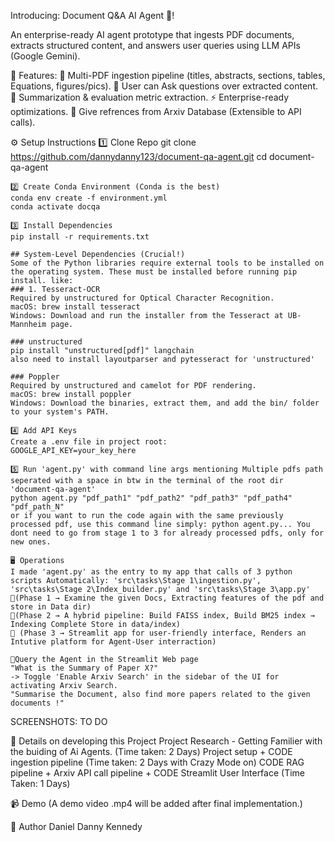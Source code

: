 Introducing: Document Q&A AI Agent 📄!

An enterprise-ready AI agent prototype that ingests PDF documents, extracts structured content, and answers user queries using LLM APIs (Google Gemini).

🚀 Features:
    📂 Multi-PDF ingestion pipeline (titles, abstracts, sections, tables, Equations, figures/pics).
    🤖 User can Ask questions over extracted content.
    📝 Summarization & evaluation metric extraction.
    ⚡ Enterprise-ready optimizations.
    🔌 Give refrences from Arxiv Database (Extensible to API calls).

⚙️ Setup Instructions
    1️⃣ Clone Repo 
    git clone https://github.com/dannydanny123/document-qa-agent.git
    cd document-qa-agent

    2️⃣ Create Conda Environment (Conda is the best)
    conda env create -f environment.yml
    conda activate docqa

    3️⃣ Install Dependencies
    pip install -r requirements.txt

    ## System-Level Dependencies (Crucial!)
    Some of the Python libraries require external tools to be installed on the operating system. These must be installed before running pip install. like:
    ### 1. Tesseract-OCR
    Required by unstructured for Optical Character Recognition.
    macOS: brew install tesseract
    Windows: Download and run the installer from the Tesseract at UB-Mannheim page.

    ### unstructured
    pip install "unstructured[pdf]" langchain
    also need to install layoutparser and pytesseract for 'unstructured'

    ### Poppler
    Required by unstructured and camelot for PDF rendering.
    macOS: brew install poppler
    Windows: Download the binaries, extract them, and add the bin/ folder to your system's PATH.

    4️⃣ Add API Keys
    Create a .env file in project root:
    GOOGLE_API_KEY=your_key_here

    5️⃣ Run 'agent.py' with command line args mentioning Multiple pdfs path seperated with a space in btw in the terminal of the root dir 'document-qa-agent'
    python agent.py "pdf_path1" "pdf_path2" "pdf_path3" "pdf_path4" "pdf_path_N"
    or if you want to run the code again with the same previously processed pdf, use this command line simply: python agent.py... You dont need to go from stage 1 to 3 for already processed pdfs, only for new ones.

    🖥️ Operations
    I made 'agent.py' as the entry to my app that calls of 3 python scripts Automatically: 'src\tasks\Stage 1\ingestion.py', 'src\tasks\Stage 2\Index_builder.py' and 'src\tasks\Stage 3\app.py'
    🚀(Phase 1 → Examine the given Docs, Extracting features of the pdf and store in Data dir)
    🚀(Phase 2 → A hybrid pipeline: Build FAISS index, Build BM25 index → Indexing Complete Store in data/index)
    🚀 (Phase 3 → Streamlit app for user-friendly interface, Renders an Intutive platform for Agent-User interraction)
    
    🔌Query the Agent in the Streamlit Web page
    "What is the Summary of Paper X?"
    -> Toggle 'Enable Arxiv Search' in the sidebar of the UI for activating Arxiv Search.
    "Summarise the Document, also find more papers related to the given documents !"

SCREENSHOTS: TO DO


🔮 Details on developing this Project
    Project Research - Getting Familier with the buiding of Ai Agents. (Time taken: 2 Days)
    Project setup + CODE ingestion pipeline (Time taken: 2 Days with Crazy Mode on)
    CODE RAG pipeline + Arxiv API call pipeline + CODE Streamlit User Interface (Time Taken: 1 Days)

📹 Demo
    (A demo video .mp4 will be added after final implementation.)

👤 Author
    Daniel Danny Kennedy